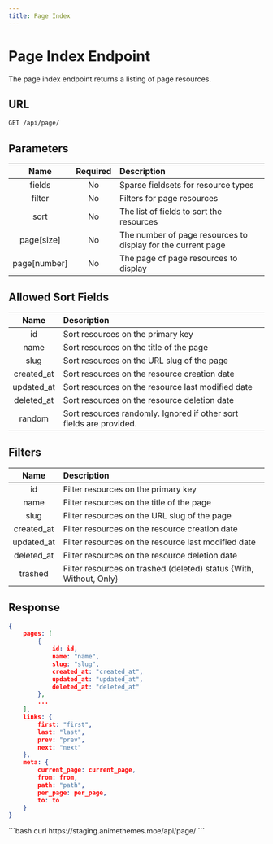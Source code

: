 ```yaml
---
title: Page Index
---
```


<Block>

# Page Index Endpoint

The page index endpoint returns a listing of page resources.

## URL

```sh
GET /api/page/
```

## Parameters

| Name         | Required | Description                                                                  |
| :----------: | :------: | :--------------------------------------------------------------------------- |
| fields       | No       | Sparse fieldsets for resource types                                          |
| filter       | No       | Filters for page resources                                                   |
| sort         | No       | The list of fields to sort the resources                                     |
| page[size]   | No       | The number of page resources to display for the current page                 |
| page[number] | No       | The page of page resources to display                                        |

## Allowed Sort Fields

|    Name    | Description                                                         |
| :--------: | :------------------------------------------------------------------ |
| id         | Sort resources on the primary key                                   |
| name       | Sort resources on the title of the page                             |
| slug       | Sort resources on the URL slug of the page                          |
| created_at | Sort resources on the resource creation date                        |
| updated_at | Sort resources on the resource last modified date                   |
| deleted_at | Sort resources on the resource deletion date                        |
| random     | Sort resources randomly. Ignored if other sort fields are provided. |

## Filters

|    Name    | Description                                                        |
| :--------: | :----------------------------------------------------------------- |
| id         | Filter resources on the primary key                                |
| name       | Filter resources on the title of the page                          |
| slug       | Filter resources on the URL slug of the page                       |
| created_at | Filter resources on the resource creation date                     |
| updated_at | Filter resources on the resource last modified date                |
| deleted_at | Filter resources on the resource deletion date                     |
| trashed    | Filter resources on trashed (deleted) status {With, Without, Only} |

## Response

```json
{
    pages: [
        {
            id: id,
            name: "name",
            slug: "slug",
            created_at: "created_at",
            updated_at: "updated_at",
            deleted_at: "deleted_at"
        },
        ...
    ],
    links: {
        first: "first",
        last: "last",
        prev: "prev",
        next: "next"
    },
    meta: {
        current_page: current_page,
        from: from,
        path: "path",
        per_page: per_page,
        to: to
    }
}
```

<Example>

<CURL>
```bash
curl https://staging.animethemes.moe/api/page/
```
</CURL>

</Example>

</Block>